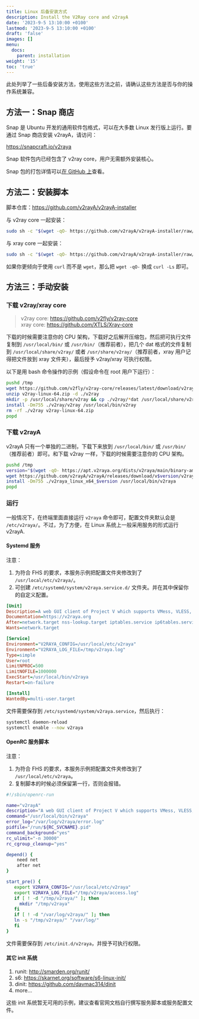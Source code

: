 ```yaml
---
title: Linux 后备安装方式
description: Install the V2Ray core and v2rayA
date: '2023-9-5 13:10:00 +0100'
lastmod: '2023-9-5 13:10:00 +0100'
draft: 'false'
images: []
menu:
  docs:
    parent: installation
weight: '15'
toc: 'true'
---
```


此处列举了一些后备安装方法，使用这些方法之前，请确认这些方法是否与你的操作系统兼容。

## 方法一：Snap 商店

Snap 是 Ubuntu 开发的通用软件包格式，可以在大多数 Linux 发行版上运行。要通过 Snap 商店安装 v2rayA，请访问：

<https://snapcraft.io/v2raya>

Snap 软件包内已经包含了 v2ray core，用户无需额外安装核心。

Snap 包的打包详情可以[在 GitHub 上](https://github.com/v2rayA/v2rayA-snap)查看。

## 方法二：安装脚本

脚本仓库：<https://github.com/v2rayA/v2rayA-installer>

与 v2ray core 一起安装：

```sh
sudo sh -c "$(wget -qO- https://github.com/v2rayA/v2rayA-installer/raw/main/installer.sh)" @ --with-v2ray
```

与 xray core 一起安装：

```sh
sudo sh -c "$(wget -qO- https://github.com/v2rayA/v2rayA-installer/raw/main/installer.sh)" @ --with-xray
```

如果你更倾向于使用 `curl` 而不是 `wget`，那么把 `wget -qO-` 换成 `curl -Ls` 即可。

## 方法三：手动安装

### 下载 v2ray/xray core

> v2ray core: <https://github.com/v2fly/v2ray-core></br>
> xray core: <https://github.com/XTLS/Xray-core>

下载的时候需要注意你的 CPU 架构，下载好之后解开压缩包，然后把可执行文件复制到 `/usr/local/bin/` 或 `/usr/bin/`（推荐前者），把几个 dat 格式的文件复制到 `/usr/local/share/v2ray/` 或者 `/usr/share/v2ray/`（推荐前者，xray 用户记得把文件放到 xray 文件夹），最后授予 v2ray/xray 可执行权限。

以下是用 bash 命令操作的示例（假设命令在 root 用户下运行）：

```sh
pushd /tmp
wget https://github.com/v2fly/v2ray-core/releases/latest/download/v2ray-linux-64.zip
unzip v2ray-linux-64.zip -d ./v2ray
mkdir -p /usr/local/share/v2ray && cp ./v2ray/*dat /usr/local/share/v2ray
install -Dm755 ./v2ray/v2ray /usr/local/bin/v2ray
rm -rf ./v2ray v2ray-linux-64.zip
popd
```

### 下载 v2rayA

v2rayA 只有一个单独的二进制，下载下来放到 `/usr/local/bin/` 或 `/usr/bin/`（推荐前者）即可。和下载 v2ray 一样，下载的时候需要注意你的 CPU 架构。

```sh
pushd /tmp
version="$(wget -qO- https://apt.v2raya.org/dists/v2raya/main/binary-amd64/Packages | grep Version cut -d' ' -f2)"
wget https://github.com/v2rayA/v2rayA/releases/download/v$version/v2raya_linux_x64_$version
install -Dm755 ./v2raya_linux_x64_$version /usr/local/bin/v2raya
popd
```

### 运行

一般情况下，在终端里面直接运行 `v2raya` 命令即可，配置文件夹默认会是 `/etc/v2raya/`。不过，为了方便，在 Linux 系统上一般采用服务的形式运行 v2rayA.

#### Systemd 服务

注意：</br>

1. 为符合 FHS 的要求，本服务示例把配置文件夹修改到了 `/usr/local/etc/v2raya/`。</br>
2. 可创建 `/etc/systemd/system/v2raya.service.d/` 文件夹。并在其中保留你的自定义配置。

```ini
[Unit]
Description=A web GUI client of Project V which supports VMess, VLESS, SS, SSR, Trojan, Tuic and Juicity protocols
Documentation=https://v2raya.org
After=network.target nss-lookup.target iptables.service ip6tables.service nftables.service
Wants=network.target

[Service]
Environment="V2RAYA_CONFIG=/usr/local/etc/v2raya"
Environment="V2RAYA_LOG_FILE=/tmp/v2raya.log"
Type=simple
User=root
LimitNPROC=500
LimitNOFILE=1000000
ExecStart=/usr/local/bin/v2raya
Restart=on-failure

[Install]
WantedBy=multi-user.target
```

文件需要保存到 `/etc/systemd/system/v2raya.service`，然后执行：

```sh
systemctl daemon-reload
systemctl enable --now v2raya
```

#### OpenRC 服务脚本

注意：</br>

1. 为符合 FHS 的要求，本服务示例把配置文件夹修改到了 `/usr/local/etc/v2raya`。</br>
2. 复制脚本的时候必须保留第一行，否则会报错。

```sh
#!/sbin/openrc-run

name="v2rayA"
description="A web GUI client of Project V which supports VMess, VLESS, SS, SSR, Trojan, Tuic and Juicity protocols"
command="/usr/local/bin/v2raya"
error_log="/var/log/v2raya/error.log"
pidfile="/run/${RC_SVCNAME}.pid"
command_background="yes"
rc_ulimit="-n 30000"
rc_cgroup_cleanup="yes"

depend() {
    need net
    after net
}

start_pre() {
   export V2RAYA_CONFIG="/usr/local/etc/v2raya"
   export V2RAYA_LOG_FILE="/tmp/v2raya/access.log"
   if [ ! -d "/tmp/v2raya/" ]; then
     mkdir "/tmp/v2raya"
   fi
   if [ ! -d "/var/log/v2raya/" ]; then
   ln -s "/tmp/v2raya/" "/var/log/"
   fi
}
```

文件需要保存到 `/etc/init.d/v2raya`，并授予可执行权限。

#### 其它 init 系统

1. runit: <http://smarden.org/runit/></br>
2. s6: <https://skarnet.org/software/s6-linux-init/></br>
3. dinit: <https://github.com/davmac314/dinit></br>
4. more...

这些 init 系统暂无可用的示例，建议查看官网文档自行撰写服务脚本或服务配置文件。
